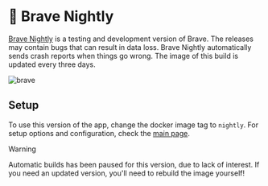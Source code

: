 [brave]: https://brave.com/download-nightly/
[main]: https://github.com/tibor309/brave/tree/main


# 🦁 Brave Nightly
[Brave Nightly][brave] is a testing and development version of Brave. The releases may contain bugs that can result in data loss. Brave Nightly automatically sends crash reports when things go wrong. The image of this build is updated every three days.

![brave](https://github.com/user-attachments/assets/8573341d-d7a2-403c-8ddd-4edf7e7172a3)

## Setup
To use this version of the app, change the docker image tag to `nightly`. For setup options and configuration, check the [main page][main].

> [!WARNING]
> Automatic builds has been paused for this version, due to lack of interest. If you need an updated version, you'll need to rebuild the image yourself!
